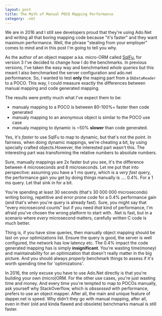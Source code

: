 ```yaml
---
layout: post
title: The Myth of Manual POCO Mapping Performance 
category: .net
---
```


We are in 2016 and I still see developers proud that they're using Ado.Net and writing all that boring mapping code because "it's faster" and they want maximum performance. Well, the phrase "stealing from your employer" comes to mind and in this post I'm going to tell you why.

As the author of an object mapper a.ka. micro-ORM called [SqlFu](https://github.com/sapiens/SqlFu/tree/v3-devel), for version 3 I've decided to change how I do the benchmarks. In previous versions, I've taken the easy way and benchmarked _whole queries_ but this meant I also benchmarked the server configuration and ado.net performance. So, I wanted to test **only** the maping part from a `DbDataReader` to a POCO. This way, I could measure exactly the differences between manual mapping and code generated mapping.

The results were pretty much what I've expect them to be:

* manualy mapping to a POCO is between 80-100%+ faster then code generated
* manualy mapping to an anonymous object is similar to the POCO use case
* manualy mapping to dynamic is ~50% **slower** than code generated.

Yes, it's _faster_ to use SqlFu to map to dynamic, but that's not the point. In fairness, when doing dynamic mappings, we're cheating a bit, by using specially crafted objects.However, the interested part wasn't this. The interesting part was transforming the relative numbers to absolute numbers.

Sure, manually mappings are 2x faster but you see, it's the difference between 4 microseconds and 8 microseconds. Let me put that into perspecitve: assuming you have a 1 ms query, which is a _very fast_ query, the performance gain you get by doing things manually is .... 0.4%. For a 1 ms query. Let that sink in for a bit.

You're spending at least 30 seconds (that's 30 000 000 microseconds) writing boring, repetitive and error prone code for a 0.4% performance gain (and that's when you're query is already fast). Sure, you might say that "every microsecond counts" but if you need _that_ kind of performance, I'm afraid you've chosen the wrong platform to start with. .Net is fast, but in a scenario where _every_ microsecond matters, carefully written C code is much better. 

Thing is, if you have slow queries, then manually object mapping should be last on your optimizations list. Ensure the query is good, the server is well configured, the network has low latency etc. The 0.4% impact the code generated mapping has is simply **insignificant**. You're wasting time(money) and maintainability for an optimization that doesn't really matter in the big picture. And you should always _properly_ benchmark things to assess if it's worth spending time for 'optimizations'.

In 2016, the only excuse you have to use Ado.Net directly is that you're building your own (micro)ORM. For the other use cases, you're just wasting time and money. And every time you're tempted to map to POCOs manually, ask yourself why StackOverflow, which is _obssessed_ with performance, prefers to use an object mapper. After all, the main and unique feature of dapper.net is speed. Why didn't they go with manual mapping, after all, even in their (old and kinda flawed and obsolete) benchmarks manual is still faster. 



